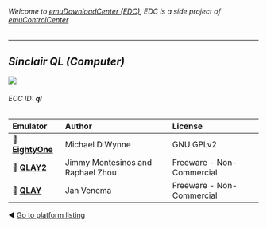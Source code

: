 ###### Welcome to [emuDownloadCenter (EDC)](https://github.com/PhoenixInteractiveNL/emuDownloadCenter/wiki/), EDC is a side project of [emuControlCenter](https://github.com/PhoenixInteractiveNL/emuControlCenter/wiki/)
***
## _Sinclair QL (Computer)_
![](https://raw.githubusercontent.com/wiki/PhoenixInteractiveNL/emuDownloadCenter/images_platform/ecc_ql_teaser.png)
###### ECC ID: **ql**

| Emulator   | Author      | License     |
|:-----------|:------------|:------------|
| :file_folder: [**EightyOne**](https://github.com/PhoenixInteractiveNL/emuDownloadCenter/wiki/Emulator-eightyone#menu) | Michael D Wynne | GNU GPLv2 |
| :file_folder: [**QLAY2**](https://github.com/PhoenixInteractiveNL/emuDownloadCenter/wiki/Emulator-qlay2#menu) | Jimmy Montesinos and Raphael Zhou | Freeware - Non-Commercial |
| :file_folder: [**QLAY**](https://github.com/PhoenixInteractiveNL/emuDownloadCenter/wiki/Emulator-qlayw#menu) | Jan Venema | Freeware - Non-Commercial |

:arrow_backward: [Go to platform listing](https://github.com/PhoenixInteractiveNL/emuDownloadCenter/wiki/EDC-Platform-List)
